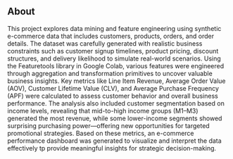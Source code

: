 ## About

This project explores data mining and feature engineering using synthetic e-commerce data that includes customers, products, orders, and order details. The dataset was carefully generated with realistic business constraints such as customer signup timelines, product pricing, discount structures, and delivery likelihood to simulate real-world scenarios. Using the Featuretools library in Google Colab, various features were engineered through aggregation and transformation primitives to uncover valuable business insights. Key metrics like Line Item Revenue, Average Order Value (AOV), Customer Lifetime Value (CLV), and Average Purchase Frequency (APF) were calculated to assess customer behavior and overall business performance. The analysis also included customer segmentation based on income levels, revealing that mid-to-high income groups (M1–M3) generated the most revenue, while some lower-income segments showed surprising purchasing power—offering new opportunities for targeted promotional strategies. Based on these metrics, an e-commerce performance dashboard was generated to visualize and interpret the data effectively tp provide meaningful insights for strategic decision-making.









